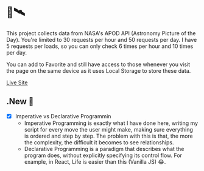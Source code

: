 # 🚀🛰️

This project collects data from NASA's APOD API (Astronomy Picture of the Day). You're limited to 30 requests per hour and 50 requests per day. I have 5 requests per loads, so you can only check 6 times per hour and 10 times per day.

You can add to Favorite and still have access to those whenever you visit the page on the same device as it uses Local Storage to store these data.

[Live Site](https://yuskhosmith.github.io/nasa-api-pictures/)

## .New 🌚
- [x] Imperative vs Declarative Programmin
    - Imperative Programming is exactly what I have done here, writing my script for every move the user might make, making sure everything is ordered and step by step. The problem with this is that, the more the complexity, the difficult it becomes to see relationships.
    - Declarative Programming is a paradigm that describes what the program does, without explicitly specifying its control flow. For example, in React, Life is easier than this (Vanilla JS) 😂.